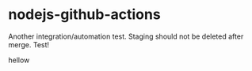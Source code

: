 # nodejs-github-actions

Another integration/automation test. Staging should not be deleted after merge. Test!

hellow
